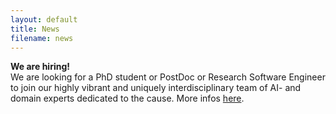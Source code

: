 ```yaml
---
layout: default
title: News
filename: news
---
```


**We are hiring!** <br>
We are looking for a PhD student or PostDoc or Research Software Engineer to join our highly vibrant and uniquely interdisciplinary team of AI- and domain experts dedicated to the cause. More infos [here]().

